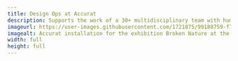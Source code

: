 ```yaml
---
title: Design Ops at Accurat
description: Supports the work of a 30+ multidisciplinary team with human-centered thinking processes. Turns repetitive tasks and organizational dysfunctions into opportunities and learnings. Guides project units with novel design approaches that result in cross-team contaminations.
imageurl: https://user-images.githubusercontent.com/1721875/99188759-f7564500-275d-11eb-9b43-edd5e31ffd15.jpg
imagealt: Accurat installation for the exhibition Broken Nature at the Triennale Design Museum
width: full
height: full
---
```

